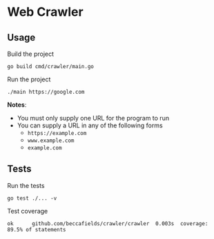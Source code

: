 
# Web Crawler

## Usage

Build the project
```
go build cmd/crawler/main.go
```

Run the project
```
./main https://google.com
```

**Notes**: 
- You must only supply one URL for the program to run
- You can supply a URL in any of the following forms
    - `https://example.com`
    - `www.example.com`
    - `example.com`

## Tests

Run the tests
```
go test ./... -v
```

Test coverage
```
ok  	github.com/beccafields/crawler/crawler	0.003s	coverage: 89.5% of statements
```